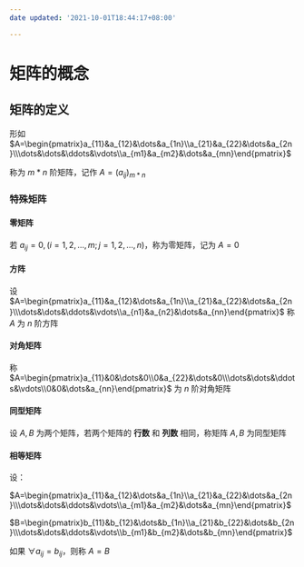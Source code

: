 ```yaml
---
date updated: '2021-10-01T18:44:17+08:00'

---
```


# 矩阵的概念

## 矩阵的定义

形如 $A=\begin{pmatrix}a_{11}&a_{12}&\dots&a_{1n}\\a_{21}&a_{22}&\dots&a_{2n}\\\dots&\dots&\ddots&\vdots\\a_{m1}&a_{m2}&\dots&a_{mn}\end{pmatrix}$

称为 $m*n$ 阶矩阵，记作 $A=(a_{ij})_{m*n}$

### 特殊矩阵

#### 零矩阵

若 $a_{ij}=0,(i=1,2,\dots,m;j=1,2,\dots,n)$，称为零矩阵，记为 $A=0$

#### 方阵

设 $A=\begin{pmatrix}a_{11}&a_{12}&\dots&a_{1n}\\a_{21}&a_{22}&\dots&a_{2n}\\\dots&\dots&\ddots&\vdots\\a_{n1}&a_{n2}&\dots&a_{nn}\end{pmatrix}$ 称 $A$ 为 $n$ 阶方阵

#### 对角矩阵

称 $A=\begin{pmatrix}a_{11}&0&\dots&0\\0&a_{22}&\dots&0\\\dots&\dots&\ddots&\vdots\\0&0&\dots&a_{nn}\end{pmatrix}$ 为 $n$ 阶对角矩阵

#### 同型矩阵

设 $A,B$ 为两个矩阵，若两个矩阵的 **行数** 和 **列数** 相同，称矩阵 $A,B$ 为同型矩阵

#### 相等矩阵
设：

$A=\begin{pmatrix}a_{11}&a_{12}&\dots&a_{1n}\\a_{21}&a_{22}&\dots&a_{2n}\\\dots&\dots&\ddots&\vdots\\a_{m1}&a_{m2}&\dots&a_{mn}\end{pmatrix}$


$B=\begin{pmatrix}b_{11}&b_{12}&\dots&b_{1n}\\a_{21}&b_{22}&\dots&b_{2n}\\\dots&\dots&\ddots&\vdots\\b_{m1}&b_{m2}&\dots&b_{mn}\end{pmatrix}$

如果 $\forall a_{ij}=b_{ij}$，则称 $A=B$
